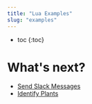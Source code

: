 ```yaml
---
title: "Lua Examples"
slug: "examples"
---
```


* toc
{:toc}

# What's next?

 * [Send Slack Messages](examples/send-slack-messages.md)
 * [Identify Plants](examples/identify-plants.md)
